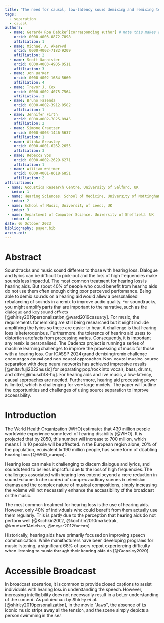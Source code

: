 ```yaml
---
title: 'The need for causal, low-latency sound demixing and remixing to improve accessibility'
tags:
  - separation
  - causal
authors:
  - name: Gerardo Roa Dabike^[corresponding author] # note this makes a footnote saying 'co-first author'
    orcid: 0000-0003-0872-7098
    affiliation: 1
  - name: Michael A. Akeroyd 
    orcid: 0000-0002-7182-9209
    affiliation: 2
  - name: Scott Bannister
    orcid: 0000-0003-4905-0511
    affiliation: 3
  - name: Jon Barker
    orcid: 0000-0002-1684-5660
    affiliation: 4
  - name: Trevor J. Cox
    orcid: 0000-0002-4075-7564
    affiliation: 1
  - name: Bruno Fazenda
    orcid: 0000-0002-3912-0582
    affiliation: 1
  - name: Jennifer Firth
    orcid: 0000-0002-7825-0945
    affiliation: 2
  - name: Simone Graetzer
    orcid: 0000-0003-1446-5637
    affiliation: 1
  - name: Alinka Greasley
    orcid: 0000-0001-6262-2655
    affiliation: 3
  - name: Rebecca Vos
    orcid: 0000-0002-2629-6271
    affiliation: 1
  - name: William Whitmer
    orcid: 0000-0001-8618-6851
    affiliation: 2
affiliations:
 - name: Acoustics Research Centre, University of Salford, UK
   index: 1
 - name: Hearing Sciences, School of Medicine, University of Nottingham, UK
   index: 2
 - name: School of Music, University of Leeds, UK
   index: 3
 - name: Department of Computer Science, University of Sheffield, UK
   index: 4
date: 06 October 2023
bibliography: paper.bib
arxiv-doi: 
---
```


# Abstract

Soundtracks and music sound different to those with hearing loss. 
Dialogue and lyrics can be difficult to pick-out and the loss of high frequencies make sounds less impactful. 
The most common treatment for hearing loss is hearing aids. 
But about 40% of people who could benefit from hearing aids do not use them often enough citing poor perceived performance. 
Being able to demix sounds on a hearing aid would allow a personalised rebalancing of sounds in a remix to improve audio quality. 
For soundtracks, you might amplify parts that are important to the narrative, such as the dialogue and key sound effects [@shirley2019personalization,@ward2019casualty]. 
For music, the requirements for remixing are still being researched but it might include amplifying the lyrics so these are easier to hear. 
A challenge is that hearing loss is heterogenious. 
Furthermore, the tolerence of hearing aid users to distortion artefacts from processing varies. 
Consequently, it is important any remix is personalised. 
The Cadenza project is running a series of machine learning challenges to improve the processing of music for those with a hearing loss. 
Our ICASSP 2024 grand demixing/remix challenge encourages causal and non-causal approaches. 
Non-causal musical source separation with deep neural networks has achieved impressive results [@mitsufuji2022music] for separating pop/rock into vocals, bass, drums, and other[@musdb18-hq]. 
For hearing aids and live music, a low-latency, causal approaches are needed. 
Furthermore, hearing aid processing power is limited, which is challenging for very large models. 
The paper will outline the opportunities and challenges of using source separation to improve accessibility.

# Introduction

The World Health Organization (WHO) estimates that 430 million people worldwide experience some level of hearing disability [@WHO].
It is projected that by 2050, this number will increase to 700 million, which means 1 in 10 people will be affected.
In the European region alone, 20% of the population, equivalent to 190 million people, has some form of disabling hearing loss [@WHO_europe].

Hearing loss can make it challenging to discern dialogue and lyrics, and sounds tend to be less impactful due to the loss of high frequencies.
The challenges associated with hearing loss extend beyond a mere reduction in sound volume.
In the context of complex auditory scenes in television dramas and the complex nature of musical compositions,
simply increasing the volume will not necessarily enhance the accessibility of the broadcast or the music.

The most common treatment for hearing loss is the use of hearing aids.
However, only 40% of individuals who could benefit from them actually use them regularly.
This is partly due to the perception that hearing aids do not perform well [@Kochkin2002, @kochkin2010marketrak, @knudsen14nielsen, @meyer2012factors].

Historically, hearing aids have primarily focused on improving speech communication.
While manufacturers have been developing programs for music listening,
a significant 68% of users report experiencing difficulty when listening to music through their hearing aids ds [@Greasley2020].

# Accessible Broadcast

In broadcast scenarios, it is common to provide closed captions to assist individuals with hearing loss in understanding the speech.
However, increasing intelligibility does not necessarily result in a better understanding of the content.
As pointed out by Shirley et al. [@shirley2019personalization], in the movie "Jaws", the absence of its iconic music strips away all the tension,
and the scene simply depicts a person swimming in the sea.